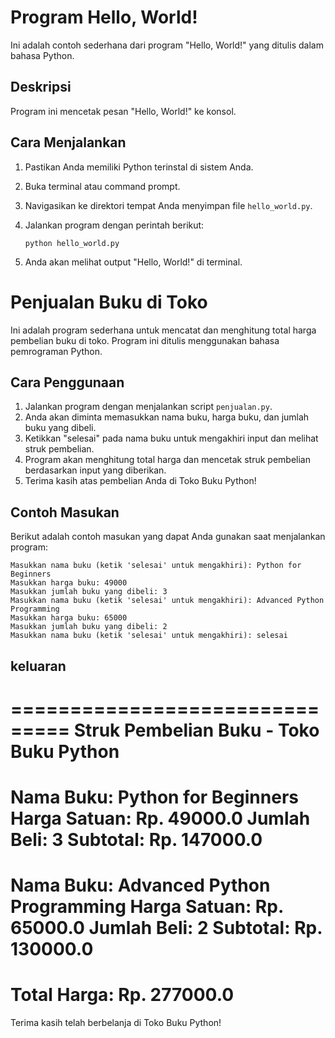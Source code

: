 # Program Hello, World!

Ini adalah contoh sederhana dari program "Hello, World!" yang ditulis dalam bahasa Python.

## Deskripsi

Program ini mencetak pesan "Hello, World!" ke konsol.

## Cara Menjalankan

1. Pastikan Anda memiliki Python terinstal di sistem Anda.
2. Buka terminal atau command prompt.
3. Navigasikan ke direktori tempat Anda menyimpan file `hello_world.py`.
4. Jalankan program dengan perintah berikut:

    ```shell
    python hello_world.py
    ```

5. Anda akan melihat output "Hello, World!" di terminal.

# Penjualan Buku di Toko

Ini adalah program sederhana untuk mencatat dan menghitung total harga pembelian buku di toko. Program ini ditulis menggunakan bahasa pemrograman Python.

## Cara Penggunaan

1. Jalankan program dengan menjalankan script `penjualan.py`.
2. Anda akan diminta memasukkan nama buku, harga buku, dan jumlah buku yang dibeli.
3. Ketikkan "selesai" pada nama buku untuk mengakhiri input dan melihat struk pembelian.
4. Program akan menghitung total harga dan mencetak struk pembelian berdasarkan input yang diberikan.
5. Terima kasih atas pembelian Anda di Toko Buku Python!

## Contoh Masukan

Berikut adalah contoh masukan yang dapat Anda gunakan saat menjalankan program:

```
Masukkan nama buku (ketik 'selesai' untuk mengakhiri): Python for Beginners
Masukkan harga buku: 49000
Masukkan jumlah buku yang dibeli: 3
Masukkan nama buku (ketik 'selesai' untuk mengakhiri): Advanced Python Programming
Masukkan harga buku: 65000
Masukkan jumlah buku yang dibeli: 2
Masukkan nama buku (ketik 'selesai' untuk mengakhiri): selesai
```

## keluaran 

===============================
Struk Pembelian Buku - Toko Buku Python
===============================
Nama Buku: Python for Beginners
Harga Satuan: Rp. 49000.0
Jumlah Beli: 3
Subtotal: Rp. 147000.0
===============================
Nama Buku: Advanced Python Programming
Harga Satuan: Rp. 65000.0
Jumlah Beli: 2
Subtotal: Rp. 130000.0
===============================
Total Harga: Rp. 277000.0
===============================
Terima kasih telah berbelanja di Toko Buku Python!